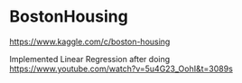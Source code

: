 # BostonHousing
https://www.kaggle.com/c/boston-housing

Implemented Linear Regression after doing https://www.youtube.com/watch?v=5u4G23_OohI&t=3089s
